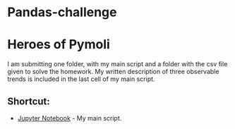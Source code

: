 # Pandas-challenge
# Heroes of Pymoli
I am submitting one folder, with my main script and a folder with the csv file given to solve the homework.
My written description of three observable trends is included in the last cell of my main script. 
## Shortcut:
* [Jupyter Notebook](HeroesOfPymoli/SolutionforHeroes.ipynb) - My main script.
